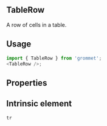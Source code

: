 ## TableRow

A row of cells in a table.

## Usage

```javascript
import { TableRow } from 'grommet';
<TableRow />;
```

## Properties

## Intrinsic element

```
tr
```
